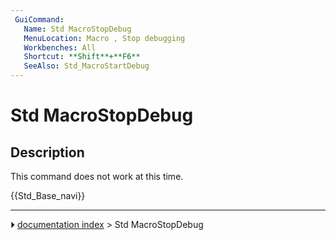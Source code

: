 ```yaml
---
 GuiCommand:
   Name: Std MacroStopDebug
   MenuLocation: Macro , Stop debugging
   Workbenches: All
   Shortcut: **Shift**+**F6**
   SeeAlso: Std_MacroStartDebug
---
```


# Std MacroStopDebug

## Description

This command does not work at this time.




 {{Std_Base_navi}}



---
⏵ [documentation index](../README.md) > Std MacroStopDebug
